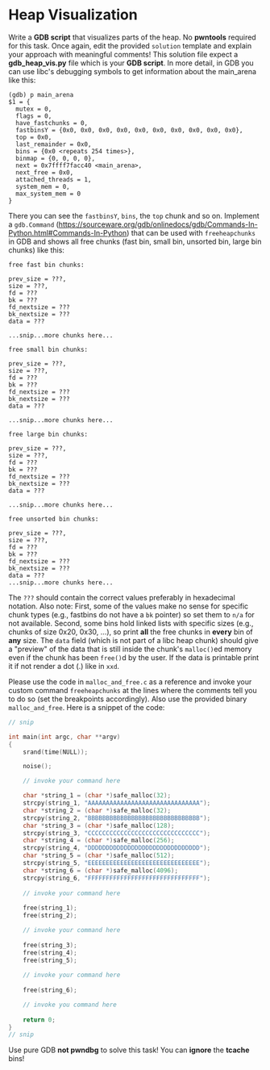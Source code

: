 # Heap Visualization

Write a **GDB script** that visualizes parts of the heap.
No **pwntools** required for this task. Once again, edit the provided `solution` template and explain your approach with meaningful comments!
This solution file expect a **gdb_heap_vis.py** file which is your **GDB script**.
In more detail, in GDB you can use libc's debugging symbols to get information about the main_arena like this:

```
(gdb) p main_arena 
$1 = {
  mutex = 0, 
  flags = 0, 
  have_fastchunks = 0, 
  fastbinsY = {0x0, 0x0, 0x0, 0x0, 0x0, 0x0, 0x0, 0x0, 0x0, 0x0}, 
  top = 0x0, 
  last_remainder = 0x0, 
  bins = {0x0 <repeats 254 times>}, 
  binmap = {0, 0, 0, 0}, 
  next = 0x7ffff7facc40 <main_arena>, 
  next_free = 0x0, 
  attached_threads = 1, 
  system_mem = 0, 
  max_system_mem = 0
}
```

There you can see the `fastbinsY`, `bins`, the `top` chunk and so on. Implement a `gdb.Command` (https://sourceware.org/gdb/onlinedocs/gdb/Commands-In-Python.html#Commands-In-Python) that can be used with `freeheapchunks` in GDB and shows all free chunks (fast bin, small bin, unsorted bin, large bin chunks) like this:

```
free fast bin chunks:

prev_size = ???, 
size = ???,
fd = ??? 
bk = ???
fd_nextsize = ??? 
bk_nextsize = ???
data = ??? 

...snip...more chunks here...

free small bin chunks:

prev_size = ???, 
size = ???,
fd = ??? 
bk = ???
fd_nextsize = ??? 
bk_nextsize = ???
data = ??? 

...snip...more chunks here...

free large bin chunks:

prev_size = ???, 
size = ???,
fd = ??? 
bk = ???
fd_nextsize = ??? 
bk_nextsize = ???
data = ??? 

...snip...more chunks here...

free unsorted bin chunks:

prev_size = ???, 
size = ???,
fd = ??? 
bk = ???
fd_nextsize = ??? 
bk_nextsize = ???
data = ??? 
...snip...more chunks here...
```

The `???` should contain the correct values preferably in hexadecimal notation. Also note: First, some of the values make no sense for specific chunk types (e.g., fastbins do not have a `bk` pointer) so set them to `n/a` for not available. Second, some bins hold linked lists with specific sizes (e.g., chunks of size 0x20, 0x30, ...), so print **all** the free chunks in **every** bin of **any** size. The `data` field (which is not part of a libc heap chunk) should give a "preview" of the data that is still inside the chunk's `malloc()`ed memory even if the chunk has been `free()`d by the user. If the data is printable print it if not render a dot (.) like in `xxd`.

Please use the code in `malloc_and_free.c` as a reference and invoke your custom command `freeheapchunks` at the lines where the comments tell you to do so (set the breakpoints accordingly). Also use the provided binary `malloc_and_free`. Here is a snippet of the code:

```c
// snip

int main(int argc, char **argv)
{
	srand(time(NULL));

	noise();

	// invoke your command here

	char *string_1 = (char *)safe_malloc(32);
	strcpy(string_1, "AAAAAAAAAAAAAAAAAAAAAAAAAAAAAAA");
	char *string_2 = (char *)safe_malloc(32);
	strcpy(string_2, "BBBBBBBBBBBBBBBBBBBBBBBBBBBBBBB");
	char *string_3 = (char *)safe_malloc(128);
	strcpy(string_3, "CCCCCCCCCCCCCCCCCCCCCCCCCCCCCCC");
	char *string_4 = (char *)safe_malloc(256);
	strcpy(string_4, "DDDDDDDDDDDDDDDDDDDDDDDDDDDDDDD");
	char *string_5 = (char *)safe_malloc(512);
	strcpy(string_5, "EEEEEEEEEEEEEEEEEEEEEEEEEEEEEEE");
	char *string_6 = (char *)safe_malloc(4096);
	strcpy(string_6, "FFFFFFFFFFFFFFFFFFFFFFFFFFFFFFF");
	
	// invoke your command here
	
	free(string_1);
	free(string_2);

	// invoke your command here
	
	free(string_3);
	free(string_4);
	free(string_5);
	
	// invoke your command here
	
	free(string_6);

	// invoke you command here
	
	return 0;
}
// snip
```

Use pure GDB **not pwndbg** to solve this task! You can **ignore** the **tcache** bins!
